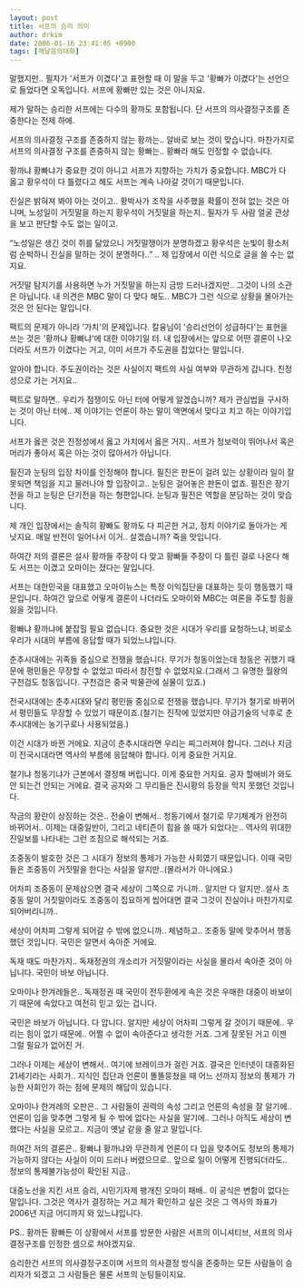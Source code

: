 ```yaml
---
layout: post
title: 서프의 승리 의미
author: drkim
date: 2006-01-16 23:41:05 +0900
tags: [깨달음의대화]
---
```

말했지만.. 필자가 '서프가 이겼다'고 표현할 때 이 말을 두고 '황빠가 이겼다'는 선언으로 들었다면 오독입니다. 서프에 황빠만 있는 것은 아니지요. 
  

  
제가 말하는 승리한 서프에는 다수의 황까도 포함됩니다. 단 서프의 의사결정구조를 존중한다는 전제 하에. 
  

  
서프의 의사결정 구조를 존중하지 않는 황까는.. 알바로 보는 것이 맞습니다. 마찬가지로 서프의 의사결정 구조를 존중하지 않는 황빠는.. 황빠라 해도 인정할 수 없습니다. 
  

  
황까냐 황빠냐가 중요한 것이 아니고 서프가 지향하는 가치가 중요합니다. MBC가 다 옳고 황우석이 다 틀렸다고 해도 서프는 계속 나아갈 것이기 때문입니다. 
  

  
진실은 밝혀져 봐야 아는 것이고.. 황박사가 조작을 사주했을 확률이 전혀 없는 것은 아니며, 노성일이 거짓말을 하는지 황우석이 거짓말을 하는지.. 필자가 두 사람 얼굴 관상을 보고 판단할 수도 없는 일이고. 
  

  
“노성일은 생긴 것이 쥐를 닮았으니 거짓말쟁이가 분명하겠고 황우석은 눈빛이 황소처럼 순박하니 진실을 말하는 것이 분명하다..” .. 제 입장에서 이런 식으로 글을 쓸 수는 없지요. 
  

  
거짓말 탐지기를 사용하면 누가 거짓말을 하는지 금방 드러나겠지만.. 그것이 나의 소관은 아닙니다. 내 의견은 MBC 말이 다 맞다 해도.. MBC가 그런 식으로 상황을 몰아가는 것은 안 된다는 말입니다. 
  

  
팩트의 문제가 아니라 '가치'의 문제입니다. 칼융님이 '승리선언이 성급하다'는 표현을 쓰는 것은 '황까냐 황빠냐'에 대한 이야기일 터. 내 입장에서는 앞으로 어떤 결론이 나오더라도 서프가 이겼다는 거고, 이미 서프가 주도권을 잡았다는 말입니다. 
  

  
알아야 합니다. 주도권이라는 것은 사실이지 팩트의 사실 여부와 무관하게 갑니다. 진정성으로 가는 거지요.. 
  

  
팩트로 말하면.. 우리가 점쟁이도 아닌 터에 어떻게 알겠습니까? 제가 관심법을 구사하는 것이 아닌 터에.. 제 이야기는 언론이 하는 말이 액면에서 맞다고 치고 하는 이야기입니다. 
  

  
서프가 옳은 것은 진정성에서 옳고 가치에서 옳은 거지.. 서프가 정보력이 뛰어나서 혹은 머리가 좋아서 혹은 아는 것이 많아서가 아닙니다. 
  

  
필진과 눈팅의 입장 차이를 인정해야 합니다. 필진은 판돈이 걸려 있는 상황이라 일이 잘못되면 책임을 지고 물러나야 할 입장이고.. 눈팅은 걸어놓은 판돈이 없죠. 필진은 장기전을 하고 눈팅은 단기전을 하는 형편입니다. 눈팅과 필진은 역할을 분담하는 것이 맞습니다. 
  

  
제 개인 입장에서는 솔직히 황빠도 황까도 다 피곤한 거고, 정치 이야기로 돌아가는 게 낫지요. 매일 반전이 일어나서 이거.. 살겠습니까? 죽을 맛입니다. 
  

  
하여간 저의 결론은 설사 황까들 주장이 다 맞고 황빠들 주장이 다 틀린 걸로 나온다 해도 서프는 이겼고 오마이는 졌다는 말입니다. 
  

  
서프는 대한민국을 대표했고 오마이뉴스는 특정 이익집단을 대표하는 듯이 행동했기 때문입니다. 하여간 앞으로 어떻게 결론이 나더라도 오마이와 MBC는 여론을 주도할 힘을 잃을 것입니다. 
  

  
황빠냐 황까냐에 붙잡힐 필요 없습니다. 중요한 것은 시대가 우리를 요청하느냐, 비로소 우리가 시대의 부름에 응답할 때가 되었느냐입니다. 
  

  
춘추시대에는 귀족들 중심으로 전쟁을 했습니다. 무기가 청동이었는데 청동은 귀했기 때문에 평민들은 무장할 수 없었고 따라서 참전할 수 없었지요.(그래서 그 유명한 월왕의 구천검도 청동입니다. 구천검은 중국 박물관에 실물이 있죠.) 
  

  
전국시대에는 춘추시대와 달리 평민들 중심으로 전쟁을 했습니다. 무기가 철기로 바뀌어서 평민들도 무장할 수 있었기 때문이죠.(철기는 진작에 있었지만 야금기술의 낙후로 춘추시대에는 농기구로나 사용되었음.) 
  

  
이건 시대가 바뀐 거에요. 지금이 춘추시대라면 우리는 찌그러져야 합니다. 그러나 지금이 전국시대라면 역사의 부름에 응답해야 합니다. 이게 중요한 거지요. 
  

  
철기냐 청동기냐가 근본에서 결정해 버립니다. 이게 중요한 거지요. 공자 할애비가 와도 안 되는건 안되는 거에요. 결국 공자와 그 무리들은 진시황의 등장을 막지 못했던 것입니다. 
  

  
작금의 황란이 상징하는 것은.. 전술이 변해서.. 청동기에서 철기로 무기체계가 완전히 바뀌어서.. 이제는 대중일반이, 그리고 네티즌이 힘을 쓸 때가 되었다는.. 역사의 위대한 진일보를 나타내는 그런 조짐으로 해석되는 거죠. 
  

  
조중동이 발호한 것은 그 시대가 정보의 통제가 가능한 사회였기 때문입니다. 이때 국민들은 조중동이 거짓말을 한다는 사실을 알지만..(몰라서가 아니에요.) 
  

  
어차피 조중동이 문제삼으면 결국 세상이 그쪽으로 가니까.. 알지만 다 알지만..설사 조중동 말이 거짓말이라도 조중동이 집요하게 씹어대면 결국 그것이 진실이나 마찬가지로 되어버리니까.. 
  

  
세상이 어차피 그렇게 되어갈 수 밖에 없으니까.. 체념하고.. 조중동 말에 맞추어서 행동했던 것입니다. 국민은 알면서 속아준 거에요. 
  

  
독재 때도 마찬가지.. 독재정권의 개소리가 거짓말이라는 사실을 몰라서 속아준 것이 아닙니다. 국민이 바보 아닙니다. 
  

  
오마이나 한겨레들은.. 독재정권 때 국민이 전두환에게 속은 것은 우매한 대중이 바보이기 때문에 속았다고 여전히 믿고 있는 겁니다. 
  

  
국민은 바보가 아닙니다. 다 압니다. 알지만 세상이 어차피 그렇게 갈 것이기 때문에.. 우리는 힘이 없기 때문에.. 어쩔 수 없이 속아준다고 생각한 거죠. 그게 잘못된 거고 이젠 그럴 필요가 없어진 거.
  

  
그러나 이제는 세상이 변해서.. 여기에 브레이크가 걸린 거죠. 결국은 인터넷이 대중화된 21세기라는 사회가.. 지식인 집단과 언론이 똘똘뭉쳤을 때 어느 선까지 정보의 통제가 가능한 사회인가 하는 점에 문제의 해답이 있습니다. 
  

  
오마이나 한겨레의 오판은.. 그 사람들이 권력의 속성 그리고 언론의 속성을 잘 알기에.. 언론이 입을 맞추면 그렇게 될 수 밖에 없다는 사실을 알기에.. 그러나 아직도 세상이 변했다는 사실을 모르고.. 지금이 옛날 같을 줄 알고 말입니다. 
  

  
하여간 저의 결론은.. 황빠냐 황까냐와 무관하게 언론이 다 입을 맞추어도 정보의 통제가 가능하지 않다는 사실이 이미 드러나 버렸으므로.. 앞으로 일이 어떻게 진행되더라도.. 정보의 통제불가능성이 확인된 지금.. 
  

  
대중노선을 지킨 서프 승리, 시민기자제 팽개친 오마이 패배.. 이 공식은 변함이 없다는 말입니다. 그것은 역사가 결정하는 거고 제가 확인하고 싶은 것은 그 역사의 좌표가 2006년 지금 어디까지 와 있느냐입니다.
  

  

  
PS.. 황까든 황빠든 이 상황에서 서프를 방문한 사람은 서프의 이니셔티브, 서프의 의사결정구조를 인정한 셈으로 쳐야겠지요. 
  

  
승리한건 서프의 의사결정구조이며 서프의 의사결정 방식을 존중하는 모든 사람들이 승리자가 되겠고 그 사람들은 물론 서프의 눈팅들이지요.